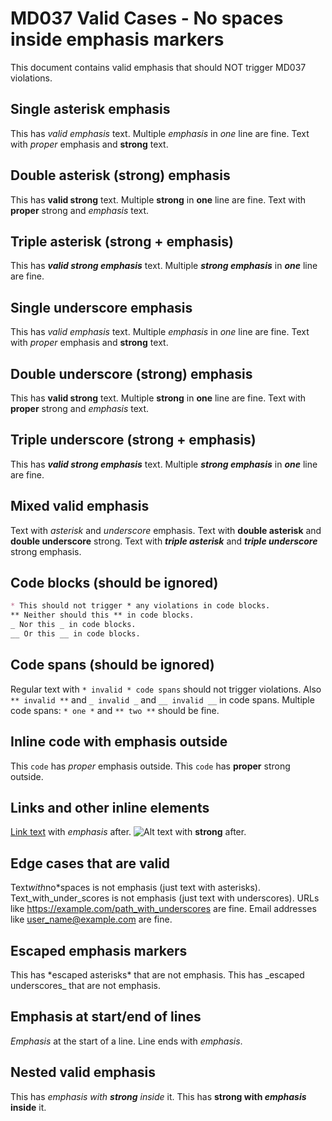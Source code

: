 # MD037 Valid Cases - No spaces inside emphasis markers

This document contains valid emphasis that should NOT trigger MD037 violations.

## Single asterisk emphasis
This has *valid emphasis* text.
Multiple *emphasis* in *one* line are fine.
Text with *proper* emphasis and **strong** text.

## Double asterisk (strong) emphasis
This has **valid strong** text.
Multiple **strong** in **one** line are fine.
Text with **proper** strong and *emphasis* text.

## Triple asterisk (strong + emphasis)
This has ***valid strong emphasis*** text.
Multiple ***strong emphasis*** in ***one*** line are fine.

## Single underscore emphasis
This has _valid emphasis_ text.
Multiple _emphasis_ in _one_ line are fine.
Text with _proper_ emphasis and __strong__ text.

## Double underscore (strong) emphasis
This has __valid strong__ text.
Multiple __strong__ in __one__ line are fine.
Text with __proper__ strong and _emphasis_ text.

## Triple underscore (strong + emphasis)
This has ___valid strong emphasis___ text.
Multiple ___strong emphasis___ in ___one___ line are fine.

## Mixed valid emphasis
Text with *asterisk* and _underscore_ emphasis.
Text with **double asterisk** and __double underscore__ strong.
Text with ***triple asterisk*** and ___triple underscore___ strong emphasis.

## Code blocks (should be ignored)
```markdown
* This should not trigger * any violations in code blocks.
** Neither should this ** in code blocks.
_ Nor this _ in code blocks.
__ Or this __ in code blocks.
```

## Code spans (should be ignored)
Regular text with `* invalid * code spans` should not trigger violations.
Also `** invalid **` and `_ invalid _` and `__ invalid __` in code spans.
Multiple code spans: `* one *` and `** two **` should be fine.

## Inline code with emphasis outside
This `code` has *proper* emphasis outside.
This `code` has **proper** strong outside.

## Links and other inline elements
[Link text](https://example.com) with *emphasis* after.
![Alt text](image.jpg) with **strong** after.

## Edge cases that are valid
Text*with*no*spaces is not emphasis (just text with asterisks).
Text_with_under_scores is not emphasis (just text with underscores).
URLs like https://example.com/path_with_underscores are fine.
Email addresses like user_name@example.com are fine.

## Escaped emphasis markers
This has \*escaped asterisks\* that are not emphasis.
This has \_escaped underscores\_ that are not emphasis.

## Emphasis at start/end of lines
*Emphasis* at the start of a line.
Line ends with *emphasis*.

## Nested valid emphasis
This has *emphasis with **strong** inside* it.
This has **strong with *emphasis* inside** it.